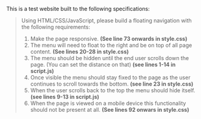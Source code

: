 This is a test website built to the following specifications:

> Using HTML/CSS/JavaScript, please build a floating navigation with the following requirements:
> 1. Make the page responsive. **(See line 73 onwards in style.css)**
> 2. The menu will need to float to the right and be on top of all page content. **(See lines 20-28 in style.css)**
> 3. The menu should be hidden until the end user scrolls down the page. (You can set the distance on that) **(see lines 1-14 in script.js)**
> 4. Once visible the menu should stay fixed to the page as the user continues to scroll towards the bottom. **(see line 23 in style.css)**
> 5. When the user scrolls back to the top the menu should hide itself. **(see lines 9-13 in script.js)**
> 6. When the page is viewed on a mobile device this functionality should not be present at all. **(See lines 92 onwars in style.css)**
